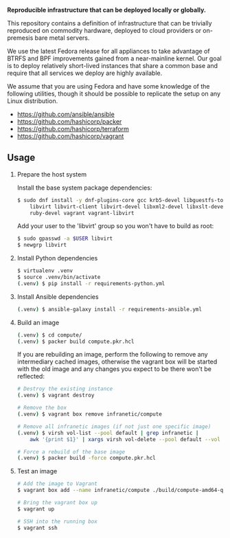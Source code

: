 **Reproducible infrastructure that can be deployed locally or globally.**

This repository contains a definition of infrastructure that can be trivially
reproduced on commodity hardware, deployed to cloud providers or on-premesis
bare metal servers.

We use the latest Fedora release for all appliances to take advantage of BTRFS
and BPF improvements gained from a near-mainline kernel. Our goal is to deploy
relatively short-lived instances that share a common base and require that all
services we deploy are highly available.

We assume that you are using Fedora and have some knowledge of the following
utilities, though it should be possible to replicate the setup on any Linux
distribution.

* https://github.com/ansible/ansible
* https://github.com/hashicorp/packer
* https://github.com/hashicorp/terraform
* https://github.com/hashicorp/vagrant


Usage
----------

1. Prepare the host system

    Install the base system package dependencies:

    ```sh
    $ sudo dnf install -y dnf-plugins-core gcc krb5-devel libguestfs-tools-c \
        libvirt libvirt-client libvirt-devel libxml2-devel libxslt-devel make \
        ruby-devel vagrant vagrant-libvirt
    ```

    Add your user to the 'libvirt' group so you won't have to build as root:

    ```sh
    $ sudo gpasswd -a $USER libvirt
    $ newgrp libvirt
    ```

2. Install Python dependencies

    ```sh
    $ virtualenv .venv
    $ source .venv/bin/activate
    (.venv) $ pip install -r requirements-python.yml
    ```

3. Install Ansible dependencies

    ```sh
    (.venv) $ ansible-galaxy install -r requirements-ansible.yml
    ```

4. Build an image

    ```sh
    (.venv) $ cd compute/
    (.venv) $ packer build compute.pkr.hcl
    ```

    If you are rebuilding an image, perform the following to remove any
    intermediary cached images, otherwise the vagrant box will be started with
    the old image and any changes you expect to be there won't be reflected:

    ```sh
    # Destroy the existing instance
    (.venv) $ vagrant destroy

    # Remove the box
    (.venv) $ vagrant box remove infranetic/compute

    # Remove all infranetic images (if not just one specific image)
    (.venv) $ virsh vol-list --pool default | grep infranetic |
        awk '{print $1}' | xargs virsh vol-delete --pool default --vol

    # Force a rebuild of the base image
    (.venv) $ packer build -force compute.pkr.hcl
    ```

5. Test an image

    ```sh
    # Add the image to Vagrant
    $ vagrant box add --name infranetic/compute ./build/compute-amd64-qemu-uefi.box

    # Bring the vagrant box up
    $ vagrant up

    # SSH into the running box
    $ vagrant ssh
    ```
